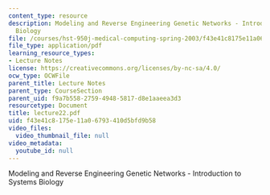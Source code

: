 ```yaml
---
content_type: resource
description: Modeling and Reverse Engineering Genetic Networks - Introduction to Systems
  Biology
file: /courses/hst-950j-medical-computing-spring-2003/f43e41c8175e11a06793410d5bfd9b58_lecture22.pdf
file_type: application/pdf
learning_resource_types:
- Lecture Notes
license: https://creativecommons.org/licenses/by-nc-sa/4.0/
ocw_type: OCWFile
parent_title: Lecture Notes
parent_type: CourseSection
parent_uid: f9a7b558-2759-4948-5817-d8e1aaeea3d3
resourcetype: Document
title: lecture22.pdf
uid: f43e41c8-175e-11a0-6793-410d5bfd9b58
video_files:
  video_thumbnail_file: null
video_metadata:
  youtube_id: null
---
```

Modeling and Reverse Engineering Genetic Networks - Introduction to Systems Biology